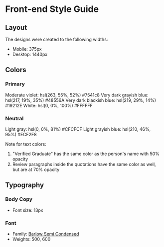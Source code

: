 # Front-end Style Guide

## Layout

The designs were created to the following widths:

- Mobile: 375px
- Desktop: 1440px

## Colors

### Primary

Moderate violet: hsl(263, 55%, 52%) #7541c8
Very dark grayish blue: hsl(217, 19%, 35%) #48556A
Very dark blackish blue: hsl(219, 29%, 14%) #19212E
White: hsl(0, 0%, 100%) #FFFFFF

### Neutral

Light gray: hsl(0, 0%, 81%) #CFCFCF
Light grayish blue: hsl(210, 46%, 95%) #ECF2F8

Note for text colors:

1. "Verified Graduate" has the same color as the person's name with 50% opacity
2. Review paragraphs inside the quotations have the same color as well, but are at 70% opacity

## Typography

### Body Copy

- Font size: 13px

### Font

- Family: [Barlow Semi Condensed](https://fonts.google.com/specimen/Barlow+Semi+Condensed)
- Weights: 500, 600
